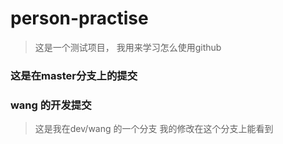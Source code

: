 # person-practise

> 这是一个测试项目， 我用来学习怎么使用github

### 这是在master分支上的提交


### wang 的开发提交
> 这是我在dev/wang 的一个分支 我的修改在这个分支上能看到